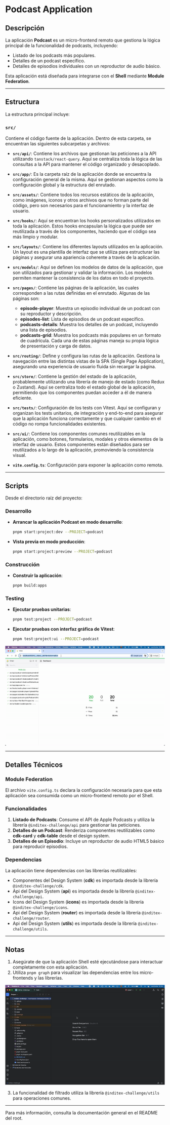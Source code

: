 # Podcast Application

## Descripción
La aplicación **Podcast** es un micro-frontend remoto que gestiona la lógica principal de la funcionalidad de podcasts, incluyendo:
- Listado de los podcasts más populares.
- Detalles de un podcast específico.
- Detalles de episodios individuales con un reproductor de audio básico.

Esta aplicación está diseñada para integrarse con el **Shell** mediante **Module Federation**.

---

## Estructura
La estructura principal incluye:

### **`src/`**
Contiene el código fuente de la aplicación. Dentro de esta carpeta, se encuentran las siguientes subcarpetas y archivos:

- **`src/api/`**: Contiene los archivos que gestionan las peticiones a la API utilizando `tanstack/react-query`. Aquí se centraliza toda la lógica de las consultas a la API para mantener el código organizado y desacoplado.

- **`src/app/`**: Es la carpeta raíz de la aplicación donde se encuentra la configuración general de la misma. Aquí se gestionan aspectos como la configuración global y la estructura del enrutado.

- **`src/assets/`**: Contiene todos los recursos estáticos de la aplicación, como imágenes, iconos y otros archivos que no forman parte del código, pero son necesarios para el funcionamiento y la interfaz de usuario.

- **`src/hooks/`**: Aquí se encuentran los hooks personalizados utilizados en toda la aplicación. Estos hooks encapsulan la lógica que puede ser reutilizada a través de los componentes, haciendo que el código sea más limpio y modular.

- **`src/layouts/`**: Contiene los diferentes layouts utilizados en la aplicación. Un layout es una plantilla de interfaz que se utiliza para estructurar las páginas y asegurar una apariencia coherente a través de la aplicación.

- **`src/models/`**: Aquí se definen los modelos de datos de la aplicación, que son utilizados para gestionar y validar la información. Los modelos permiten mantener la consistencia de los datos en todo el proyecto.

- **`src/pages/`**: Contiene las páginas de la aplicación, las cuales corresponden a las rutas definidas en el enrutado. Algunas de las páginas son:
  - **episode-player**: Muestra un episodio individual de un podcast con su reproductor y descripción.
  - **episodes-list**: Lista de episodios de un podcast específico.
  - **podcasts-details**: Muestra los detalles de un podcast, incluyendo una lista de episodios.
  - **podcasts-grid**: Muestra los podcasts más populares en un formato de cuadrícula.
    Cada una de estas páginas maneja su propia lógica de presentación y carga de datos.

- **`src/routing/`**: Define y configura las rutas de la aplicación. Gestiona la navegación entre las distintas vistas de la SPA (Single Page Application), asegurando una experiencia de usuario fluida sin recargar la página.

- **`src/store/`**: Contiene la gestión del estado de la aplicación, probablemente utilizando una librería de manejo de estado (como Redux o Zustand). Aquí se centraliza todo el estado global de la aplicación, permitiendo que los componentes puedan acceder a él de manera eficiente.

- **`src/tests/`**: Configuración de los tests con Vitest. Aquí se configuran y organizan los tests unitarios, de integración y end-to-end para asegurar que la aplicación funciona correctamente y que cualquier cambio en el código no rompa funcionalidades existentes.

- **`src/ui/`**: Contiene los componentes comunes reutilizables en la aplicación, como botones, formularios, modales y otros elementos de la interfaz de usuario. Estos componentes están diseñados para ser reutilizados a lo largo de la aplicación, promoviendo la consistencia visual.

- **`vite.config.ts`**: Configuración para exponer la aplicación como remota.

---

## Scripts
Desde el directorio raíz del proyecto:

### Desarrollo
- **Arrancar la aplicación Podcast en modo desarrollo**:
  ```bash
  pnpm start:project:dev --PROJECT=podcast
  ```

- **Vista previa en modo producción**:
  ```bash
  pnpm start:project:preview --PROJECT=podcast
  ```

### Construcción
- **Construir la aplicación**:
  ```bash
  pnpm build:apps
  ```

### Testing
- **Ejecutar pruebas unitarias**:
  ```bash
  pnpm test:project --PROJECT=podcast
  ```
- **Ejecutar pruebas con interfaz gráfica de Vitest**:
  ```bash
  pnpm test:project:ui --PROJECT=podcast
  ```
  
![Nx console](../../readme-helpers/assets/images/vitest-ui-dashboard.gif)


---

## Detalles Técnicos
### Module Federation
El archivo `vite.config.ts` declara la configuración necesaria para que esta aplicación sea consumida como un micro-frontend remoto por el Shell.

### Funcionalidades
1. **Listado de Podcasts**: Consume el API de Apple Podcasts y utiliza la librería `@inditex-challenge/api` para gestionar las peticiones.
2. **Detalles de un Podcast**: Renderiza componentes reutilizables como **cdk-card** y **cdk-table** desde el design system.
3. **Detalles de un Episodio**: Incluye un reproductor de audio HTML5 básico para reproducir episodios.

### Dependencias

La aplicación tiene dependencias con las librerías reutilizables:
- Componentes del Design System (**cdk**) es importada desde la librería `@inditex-challenge/cdk`.
- Api del Design System (**api**) es importada desde la librería `@inditex-challenge/api`.
- Icons del Design System (**icons**) es importada desde la librería `@inditex-challenge/icons`.
- Api del Design System (**router**) es importada desde la librería `@inditex-challenge/router`.
- Api del Design System (**utils**) es importada desde la librería `@inditex-challenge/utils`.

---

## Notas
1. Asegúrate de que la aplicación Shell esté ejecutándose para interactuar completamente con esta aplicación.
2. Utiliza `pnpm graph` para visualizar las dependencias entre los micro-frontends y las librerías.

![Nx console](../../readme-helpers/assets/images/nx-use.gif)

3. La funcionalidad de filtrado utiliza la librería `@inditex-challenge/utils` para operaciones comunes.

---

Para más información, consulta la documentación general en el README del root.
